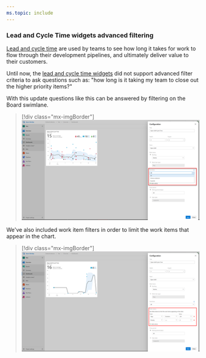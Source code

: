 ```yaml
---
ms.topic: include
---
```


### Lead and Cycle Time widgets advanced filtering

[Lead and cycle time](https://docs.microsoft.com/en-us/azure/devops/report/dashboards/cycle-time-and-lead-time?view=azure-devops) are used by teams to see how long it takes for work to flow through their development pipelines, and ultimately deliver value to their customers. 

Until now, the [lead and cycle time widgets](https://docs.microsoft.com/en-us/azure/devops/report/dashboards/cycle-time-and-lead-time?view=azure-devops#configure-the-cycle-time-and-lead-time-widgets) did not support advanced filter criteria to ask questions such as: "how long is it taking my team to close out the higher priority items?" 

With this update questions like this can be answered by filtering on the Board swimlane. 

> [!div class="mx-imgBorder"]
> ![Badge](../../_img/157_13.png)

We've also included work item filters in order to limit the work items that appear in the chart.

> [!div class="mx-imgBorder"]
> ![Badge](../../_img/157_16.png)
